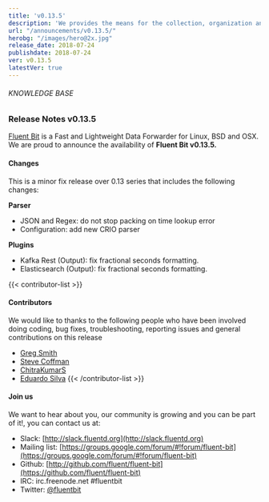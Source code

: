 ```yaml
---
title: 'v0.13.5'
description: 'We provides the means for the collection, organization and computerized retrieval of knowledgeand Lightweight Data Forwarder for Linux, BSD and OSX. We are proud to announce the availability of Fluent Bit v0.13.5.'
url: "/announcements/v0.13.5/"
herobg: "/images/hero@2x.jpg"
release_date: 2018-07-24
publishdate: 2018-07-24
ver: v0.13.5
latestVer: true
---
```



###### KNOWLEDGE BASE

### Release Notes v0.13.5

[Fluent Bit](https://fluentbit.io/) is a Fast and Lightweight Data Forwarder for Linux, BSD and OSX. We are proud to announce the availability of **Fluent Bit v0.13.5.**

#### Changes

This is a minor fix release over 0.13 series that includes the following changes:


**Parser**

* JSON and Regex: do not stop packing on time lookup error
* Configuration: add new CRIO parser

**Plugins**

* Kafka Rest (Output): fix fractional seconds formatting.
* Elasticsearch (Output): fix fractional seconds formatting.


{{< contributor-list >}}

#### Contributors

We would like to thanks to the following people who have been involved doing coding, bug fixes, troubleshooting, reporting issues and general contributions on this release


* [Greg Smith](https://github.com/gasmith-nutanix)
* [Steve Coffman](https://github.com/StevenACoffman)
* [ChitraKumarS](https://github.com/ChitraKumarS)
* [Eduardo Silva](https://github.com/edsiper)
{{< /contributor-list >}}

#### Join us

We want to hear about you, our community is growing and you can be part of it!, you can contact us at:

* Slack: [http://slack.fluentd.org](http://slack.fluentd.org)
* Mailing list: [https://groups.google.com/forum/#!forum/fluent-bit](https://groups.google.com/forum/#!forum/fluent-bit)
* Github: [http://github.com/fluent/fluent-bit](https://github.com/fluent/fluent-bit)
* IRC: irc.freenode.net #fluentbit
* Twitter: [@fluentbit](https://twitter.com/fluentbit)